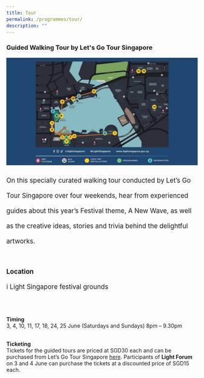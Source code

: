 ```yaml
---
title: Tour
permalink: /programmes/tour/
description: ""
---
```

### Guided Walking Tour by Let's Go Tour Singapore
![](/images/Programmes/presentation%201.jpg)
<p style="font-size:17px; line-height:40px">
On this specially curated walking tour conducted by Let’s Go Tour Singapore over four weekends, hear from experienced guides about this year’s Festival theme, A New Wave, as well as the creative ideas, stories and trivia behind the delightful artworks.<br><br>
<b>Location</b><br>
i Light Singapore festival grounds<br><br>
	
<b>Timing</b><br>
3, 4, 10, 11, 17, 18, 24, 25 June (Saturdays and Sundays) 8pm – 9.30pm<br><br>

<b>Ticketing</b><br>
Tickets for the guided tours are priced at SGD30 each and can be purchased from Let’s Go Tour Singapore <a target="_blank" href="https://letsgotoursingapore.com/events/ilight-singapore-tour/">here</a>. Participants of <b>Light Forum</b> on 3 and 4 June can purchase the tickets at a discounted price of SGD15 each.
</p>